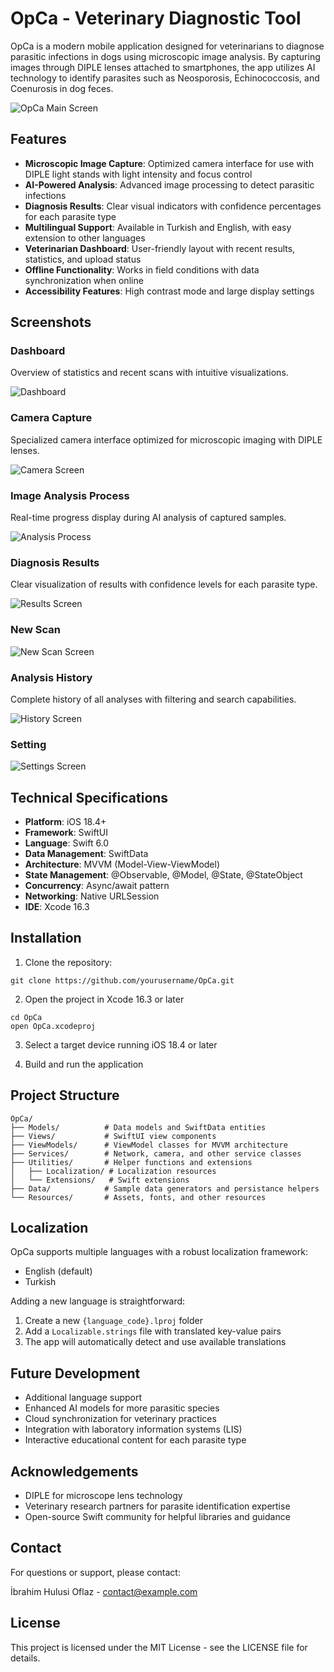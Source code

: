 # OpCa - Veterinary Diagnostic Tool

OpCa is a modern mobile application designed for veterinarians to diagnose parasitic infections in dogs using microscopic image analysis. By capturing images through DIPLE lenses attached to smartphones, the app utilizes AI technology to identify parasites such as Neosporosis, Echinococcosis, and Coenurosis in dog feces.

![OpCa Main Screen](./screenshots/home_screen.png)

## Features

- **Microscopic Image Capture**: Optimized camera interface for use with DIPLE light stands with light intensity and focus control
- **AI-Powered Analysis**: Advanced image processing to detect parasitic infections
- **Diagnosis Results**: Clear visual indicators with confidence percentages for each parasite type
- **Multilingual Support**: Available in Turkish and English, with easy extension to other languages
- **Veterinarian Dashboard**: User-friendly layout with recent results, statistics, and upload status
- **Offline Functionality**: Works in field conditions with data synchronization when online
- **Accessibility Features**: High contrast mode and large display settings

## Screenshots

### Dashboard
Overview of statistics and recent scans with intuitive visualizations.

![Dashboard](./screenshots/dashboard.jpeg)

### Camera Capture
Specialized camera interface optimized for microscopic imaging with DIPLE lenses.

![Camera Screen](./screenshots/camera_screen.jpeg)

### Image Analysis Process
Real-time progress display during AI analysis of captured samples.

![Analysis Process](./screenshots/analysis_process.jpeg)

### Diagnosis Results
Clear visualization of results with confidence levels for each parasite type.

![Results Screen](./screenshots/results_screen.jpeg)

### New Scan

![New Scan Screen](./screenshots/new_scan.jpeg)

### Analysis History
Complete history of all analyses with filtering and search capabilities.

![History Screen](./screenshots/history_screen.jpeg)


### Setting

![Settings Screen](./screenshots/settings.jpeg)

## Technical Specifications

- **Platform**: iOS 18.4+
- **Framework**: SwiftUI
- **Language**: Swift 6.0
- **Data Management**: SwiftData
- **Architecture**: MVVM (Model-View-ViewModel)
- **State Management**: @Observable, @Model, @State, @StateObject
- **Concurrency**: Async/await pattern
- **Networking**: Native URLSession 
- **IDE**: Xcode 16.3

## Installation

1. Clone the repository:
```
git clone https://github.com/yourusername/OpCa.git
```

2. Open the project in Xcode 16.3 or later
```
cd OpCa
open OpCa.xcodeproj
```

3. Select a target device running iOS 18.4 or later

4. Build and run the application

## Project Structure

```
OpCa/
├── Models/          # Data models and SwiftData entities
├── Views/           # SwiftUI view components
├── ViewModels/      # ViewModel classes for MVVM architecture
├── Services/        # Network, camera, and other service classes
├── Utilities/       # Helper functions and extensions
│   ├── Localization/ # Localization resources
│   └── Extensions/   # Swift extensions
├── Data/            # Sample data generators and persistance helpers
└── Resources/       # Assets, fonts, and other resources
```

## Localization

OpCa supports multiple languages with a robust localization framework:

- English (default)
- Turkish

Adding a new language is straightforward:
1. Create a new `{language_code}.lproj` folder
2. Add a `Localizable.strings` file with translated key-value pairs
3. The app will automatically detect and use available translations

## Future Development

- Additional language support
- Enhanced AI models for more parasitic species
- Cloud synchronization for veterinary practices
- Integration with laboratory information systems (LIS)
- Interactive educational content for each parasite type

## Acknowledgements

- DIPLE for microscope lens technology
- Veterinary research partners for parasite identification expertise
- Open-source Swift community for helpful libraries and guidance

## Contact

For questions or support, please contact:

İbrahim Hulusi Oflaz - [contact@example.com](mailto:contact@example.com)

## License

This project is licensed under the MIT License - see the LICENSE file for details. 